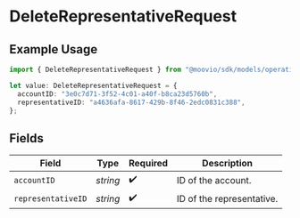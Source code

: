# DeleteRepresentativeRequest

## Example Usage

```typescript
import { DeleteRepresentativeRequest } from "@moovio/sdk/models/operations";

let value: DeleteRepresentativeRequest = {
  accountID: "3e0c7d71-3f52-4c01-a40f-b8ca23d5760b",
  representativeID: "a4636afa-8617-429b-8f46-2edc0831c388",
};
```

## Fields

| Field                     | Type                      | Required                  | Description               |
| ------------------------- | ------------------------- | ------------------------- | ------------------------- |
| `accountID`               | *string*                  | :heavy_check_mark:        | ID of the account.        |
| `representativeID`        | *string*                  | :heavy_check_mark:        | ID of the representative. |
